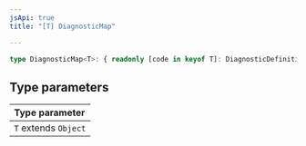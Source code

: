 ```yaml
---
jsApi: true
title: "[T] DiagnosticMap"

---
```

```ts
type DiagnosticMap<T>: { readonly [code in keyof T]: DiagnosticDefinition<T[code]> };
```

## Type parameters

| Type parameter |
| :------ |
| `T` extends `Object` |
